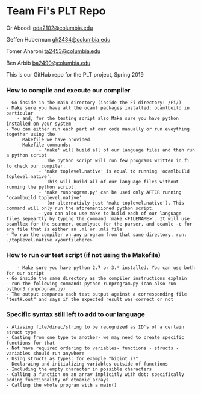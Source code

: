 # Team Fi's PLT Repo

Or Aboodi oda2102@columbia.edu

Geffen Huberman gh2434@columbia.edu

Tomer Aharoni ta2453@columbia.edu

Ben Arbib ba2490@columbia.edu

This is our GitHub repo for the PLT project, Spring 2019

### How to compile and execute our compiler
	- Go inside in the main directory (inside the Fi directory: /Fi/)
	- Make sure you have all the ocaml packages installed: ocamlbuild in particular
        - and, for the testing script also Make sure you have python installed on your system
	- You can either run each part of our code manually or run eveything together using the 
          Makefile we have provided.
        - Makefile commands:
                - 'make' will build all of our language files and then run a python script
                   The python script will run few programs written in fi to check our compiler.
                - 'make toplevel.native' is equal to running 'ocamlbuild toplevel.native'. 
                   This will build all of our language files without running the python script.
                - 'make runprogram.py' can be used only AFTER running 'ocamlbuild toplevel.native' 
                   (or alternativly just 'make toplevel.native'). This command will only run the aforementioned python script.
                - you can also use make to build each of our language files sepeartly by typing the command 'make <FILENAME>'. It will use ocamllex for the scanner, ocamlyacc for the parser, and ocamlc -c for any file that is either an .ml or .mli file   
	- To run the compiler on any program from that same directory, run: ./toplevel.native <yourfilehere>

### How to run our test script (if not using the Makefile)
        - Make sure you have python 2.7 or 3.* installed. You can use both for our script
	- Go inside the same directory as the compiler instructions explain
	- run the following command: python runprogram.py (can also run python3 runprogram.py)
	- The output compares each test output against a corresponding file "test#.out" and says if the expected result was correct or not

### Specific syntax still left to add to our language
	- Aliasing file/direc/string to be recognized as ID's of a certain struct type
	- Casting from one type to another- we may need to create specific functions for that
	- Not have required ordering to variables- functions - structs - variables should run anywhere
	- Using structs as types: for example "bigint i?"	
	- Declaraing and initializing variables outside of functions
	- Including the empty character in possible characters
	- Calling a function on an array implicitly with dot: specifically adding functionality of dtnamic arrays
	- Calling the whole program with a main()
